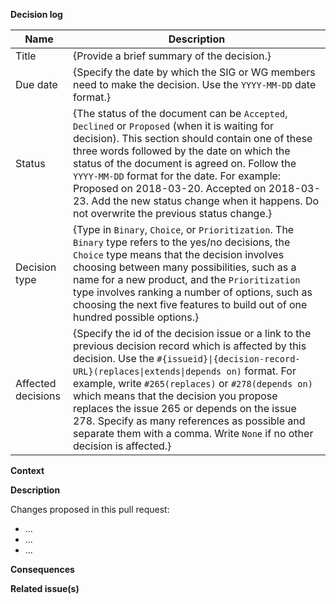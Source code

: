 <!--   Thank you for your contribution. Before you submit the pull request:
1. Follow contributing guidelines, templates, the recommended Git workflow, and any related documentation.
2. Read and submit the required Contributor Licence Agreements (https://github.com/kyma-project/community/blob/master/CONTRIBUTING.md#agreements-and-licenses).
3. Test your changes and attach their results to the pull request.
4. Update the relevant documentation.
-->

**Decision log**
<!-- Required for pull requests with the decision record only -->

| Name | Description |
|-----------------------|------------------------------------------------------------------------------------|
| Title | {Provide a brief summary of the decision.} |
| Due date | {Specify the date by which the SIG or WG members need to make the decision. Use the `YYYY-MM-DD` date format.} |
| Status | {The status of the document can be `Accepted`, `Declined` or `Proposed` (when it is waiting for decision). This section should contain one of these three words followed by the date on which the status of the document is agreed on. Follow the `YYYY-MM-DD` format for the date. For example: Proposed on 2018-03-20. Accepted on 2018-03-23. Add the new status change when it happens. Do not overwrite the previous status change.}|
| Decision type | {Type in `Binary`, `Choice`, or `Prioritization`. The `Binary` type refers to the  yes/no decisions, the `Choice` type means that the decision involves choosing between many possibilities, such as a name for a new product, and the `Prioritization` type involves ranking a number of options, such as choosing the next five features to build out of one hundred possible options.} |
| Affected decisions | {Specify the id of the decision issue or a link to the previous decision record which is affected by this decision. Use the `#{issueid}\|{decision-record-URL}(replaces\|extends\|depends on)` format. For example, write `#265(replaces)` or `#278(depends on)` which means that the decision you propose replaces the issue 265 or depends on the issue 278. Specify as many references as possible and separate them with a comma. Write `None` if no other decision is affected.}|

**Context**

<!-- Required for pull requests with the decision record only. Briefly describe what the decision record (DR) is about. 
Explain the factors for the decision, what are the forces at play, and the reasons why the discussed solution is needed. 
Remember that this document should be relatively short and concise. If necessary, provide relevant links for more details.
If the decision concerns more solutions, mark them with separate subsections. Use H3 for the subsection headings.  -->


**Description**
<!--Avoid using personal constructions such as "we." Use impersonal forms instead. 
For example, `The decision is to...`. If it is necessary to indicate the subject, use `SIG/WG members` instead of "we." -->

Changes proposed in this pull request:

- ...
- ...
- ...

**Consequences**

<!-- Required for pull requests with the decision record. Briefly explain the consequences of this decision for the Kyma project. Include both the advantages and disadvantages of the discussed solution.
-->

**Related issue(s)**
<!-- If you refer to a particular issue, provide its number. For example, `Resolves #123`, `Fixes #43`, or `See also #33`. -->


